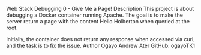Web Stack Debugging 0 - Give Me a Page!
Description
This project is about debugging a Docker container running Apache. The goal is to make the server return a page with the content Hello Holberton when queried at the root.

Initially, the container does not return any response when accessed via curl, and the task is to fix the issue.
Author
Ogayo Andrew Ater
GitHub: ogayoTK1
